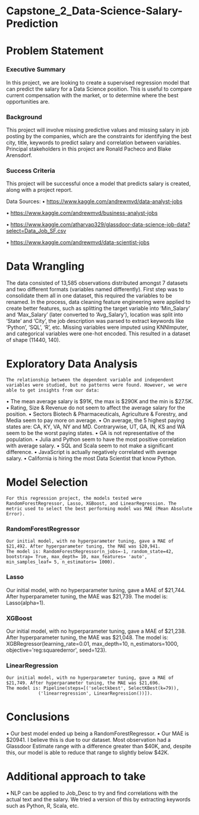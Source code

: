 # Capstone_2_Data-Science-Salary-Prediction

# Problem Statement

### Executive Summary
In this project, we are looking to create a supervised regression model that can predict the salary for a Data Science position. This is useful to compare current compensation with the market, or to determine where the best opportunities are. 


### Background
This project will involve missing predictive values and missing salary in job posting by the companies, which are the constraints for identifying the best city, title, keywords to predict salary and correlation between variables.
Principal stakeholders in this project are Ronald Pacheco and Blake Arensdorf.

### Success Criteria
This project will be successful once a model that predicts salary is created, along with a project report.

Data Sources: 
•	https://www.kaggle.com/andrewmvd/data-analyst-jobs

•	https://www.kaggle.com/andrewmvd/business-analyst-jobs

•	https://www.kaggle.com/atharvap329/glassdoor-data-science-job-data?select=Data_Job_SF.csv

•	https://www.kaggle.com/andrewmvd/data-scientist-jobs


# Data Wrangling
The data consisted of 13,585 observations distributed amongst 7 datasets and two different formats (variables named differently). First step was to consolidate them all in one dataset, this required the variables to be renamed.
In the process, data cleaning feature engineering were applied to create better features, such as splitting the target variable into ‘Min_Salary’ and ‘Max_Salary’ (later converted to ‘Avg_Salary’), location was split into ‘State’ and ‘City’, the job description was parsed to extract keywords like ‘Python’, ‘SQL’, ‘R’, etc.
Missing variables were imputed using KNNImputer, and categorical variables were one-hot encoded. This resulted in a dataset of shape (11440, 140).

# Exploratory Data Analysis
	The relationship between the dependent variable and independent variables were studied, but no patterns were found. However, we were able to get insights from our data:
•	The mean average salary is $91K, the max is $290K and the min is $27.5K.
•	Rating, Size & Revenue do not seem to affect the average salary for the position.
•	Sectors Biotech & Pharmaceuticals, Agriculture & Forestry, and Media seem to pay more on average.
•	On average, the 5 highest paying states are: CA, KY, VA, NY and MD. Contrarywise, UT, GA, IN, KS and WA seem to be the worst paying states.
•	GA is not representative of the population.
•	Julia and Python seem to have the most positive correlation with average salary.
•	SQL and Scala seem to not make a significant difference.
•	JavaScript is actually negatively correlated with average salary.
•	California is hiring the most Data Scientist that know Python.

# Model Selection
	For this regression project, the models tested were RandomForestRegressor, Lasso, XGBoost, and LinearRegression. The metric used to select the best performing model was MAE (Mean Absolute Error).
  
### RandomForestRegressor
	Our initial model, with no hyperparameter tuning, gave a MAE of $21,492. After hyperparameter tuning, the MAE was $20,941.
	The model is: RandomForestRegressor(n_jobs=-1, random_state=42, bootstrap= True, max_depth= 10, max_features= 'auto', min_samples_leaf= 5, n_estimators= 1000).
 

### Lasso
Our initial model, with no hyperparameter tuning, gave a MAE of $21,744. After hyperparameter tuning, the MAE was $21,739.
	The model is: Lasso(alpha=1).
 

### XGBoost
Our initial model, with no hyperparameter tuning, gave a MAE of $21,238. After hyperparameter tuning, the MAE was $21,048.
	The model is: XGBRegressor(learning_rate=0.01, max_depth=10, n_estimators=1000,
             objective='reg:squarederror', seed=123).

 
### LinearRegression
	Our initial model, with no hyperparameter tuning, gave a MAE of $21,749. After hyperparameter tuning, the MAE was $21,696.
	The model is: Pipeline(steps=[('selectkbest', SelectKBest(k=79)),
                ('linearregression', LinearRegression())]).

 

# Conclusions
•	Our best model ended up being a RandomForestRegressor.
•	Our MAE is $20941. I believe this is due to our dataset. Most observation had a Glassdoor Estimate range with a difference greater than $40K, and, despite this, our model is able to reduce that range to slightly below $42K.

# Additional approach to take
•	NLP can be applied to Job_Desc to try and find correlations with the actual text and the salary. We tried a version of this by extracting keywords such as Python, R, Scala, etc.

